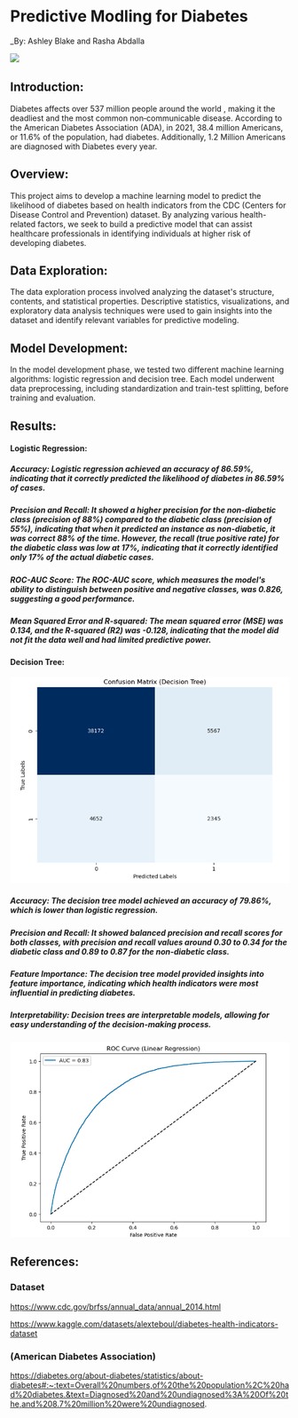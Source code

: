 # Predictive Modling for Diabetes
_By: Ashley Blake and Rasha Abdalla

![](https://www.pexels.com/photo/blood-sugar-meter-and-medication-on-the-blue-background-6942015/)



## Introduction:
Diabetes affects  over 537 million people around the world , making it the deadliest and the most common non‐communicable disease.  According to the American Diabetes Association (ADA), in 2021, 38.4 million Americans, or 11.6% of the population, had diabetes. Additionally, 1.2 Million Americans are diagnosed with Diabetes every year.


## Overview:
This project aims to develop a machine learning model to predict the likelihood of diabetes based on health indicators from the CDC (Centers for Disease Control and Prevention) dataset. By analyzing various health-related factors, we seek to build a predictive model that can assist healthcare professionals in identifying individuals at higher risk of developing diabetes.


## Data Exploration:
The data exploration process involved analyzing the dataset's structure, contents, and statistical properties. Descriptive statistics, visualizations, and exploratory data analysis techniques were used to gain insights into the dataset and identify relevant variables for predictive modeling.

## Model Development:
In the model development phase, we tested two different machine learning algorithms: logistic regression and decision tree. Each model underwent data preprocessing, including standardization and train-test splitting, before training and evaluation. 


## Results:
#### Logistic Regression:

##### Accuracy: Logistic regression achieved an accuracy of 86.59%, indicating that it correctly predicted the likelihood of diabetes in 86.59% of cases.
##### Precision and Recall: It showed a higher precision for the non-diabetic class (precision of 88%) compared to the diabetic class (precision of 55%), indicating that when it predicted an instance as non-diabetic, it was correct 88% of the time. However, the recall (true positive rate) for the diabetic class was low at 17%, indicating that it correctly identified only 17% of the actual diabetic cases.
##### ROC-AUC Score: The ROC-AUC score, which measures the model's ability to distinguish between positive and negative classes, was 0.826, suggesting a good performance.
##### Mean Squared Error and R-squared: The mean squared error (MSE) was 0.134, and the R-squared (R2) was -0.128, indicating that the model did not fit the data well and had limited predictive power.

#### Decision Tree:
![image](Visualizations/Confusion%20Matrix_Decision%20Tree.png)


 
##### Accuracy: The decision tree model achieved an accuracy of 79.86%, which is lower than logistic regression.
##### Precision and Recall: It showed balanced precision and recall scores for both classes, with precision and recall values around 0.30 to 0.34 for the diabetic class and 0.89 to 0.87 for the non-diabetic class.
##### Feature Importance: The decision tree model provided insights into feature importance, indicating which health indicators were most influential in predicting diabetes.
##### Interpretability: Decision trees are interpretable models, allowing for easy understanding of the decision-making process.
![image](Visualizations/LogisticRegression_RocCurve.png)
## References:

### Dataset

https://www.cdc.gov/brfss/annual_data/annual_2014.html

https://www.kaggle.com/datasets/alexteboul/diabetes-health-indicators-dataset

### (American Diabetes Association)

https://diabetes.org/about-diabetes/statistics/about-diabetes#:~:text=Overall%20numbers,of%20the%20population%2C%20had%20diabetes.&text=Diagnosed%20and%20undiagnosed%3A%20Of%20the,and%208.7%20million%20were%20undiagnosed.
